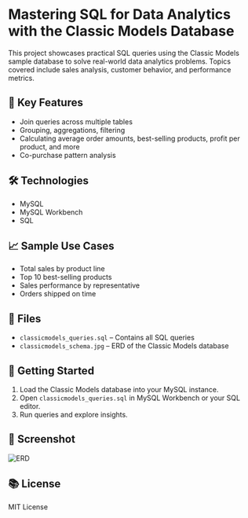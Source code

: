 # Mastering SQL for Data Analytics with the Classic Models Database

This project showcases practical SQL queries using the Classic Models sample database to solve real-world data analytics problems. Topics covered include sales analysis, customer behavior, and performance metrics.

## 📌 Key Features
- Join queries across multiple tables
- Grouping, aggregations, filtering
- Calculating average order amounts, best-selling products, profit per product, and more
- Co-purchase pattern analysis

## 🛠 Technologies
- MySQL
- MySQL Workbench
- SQL

## 📈 Sample Use Cases
- Total sales by product line
- Top 10 best-selling products
- Sales performance by representative
- Orders shipped on time

## 📁 Files
- `classicmodels_queries.sql` – Contains all SQL queries
- `classicmodels_schema.jpg` – ERD of the Classic Models database

## 🚀 Getting Started
1. Load the Classic Models database into your MySQL instance.
2. Open `classicmodels_queries.sql` in MySQL Workbench or your SQL editor.
3. Run queries and explore insights.

## 📸 Screenshot
![ERD](images/erd_diagram.jpg)

## 📚 License
MIT License

